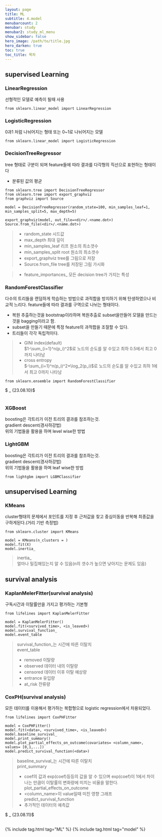 ```yaml
---
layout: page
title: ML
subtitle: 4.model
menubarcount: 2
menubar: study
menubar2: study_ml_menu
show_sidebar: false
hero_image: /path/to/title.jpg
hero_darken: true
toc: true
toc_title: 목차
---
```


## supervised Learning

### LinearRegression
선형적인 모델로 예측이 될때 사용

```
from sklearn.linear_model import LinearRegression
```

### LogisticRegression
0과1 처럼 나뉘어지는 형태 또는 0~1로 나뉘어지는 모델

```
from sklearn.linear_model import LogisticRegression
```

### DecisionTreeRegressor
tree 형태로 구분이 되며 feature들에 따라 결과를 다각형의 직선으로 표현하는 형태이다
* 분류된 값의 평균

```
from sklearn.tree import DecisionTreeRegressor
from sklearn.tree import export_graphviz
from graphviz import Source

model = DecisionTreeRegressor(random_state=100, min_samples_leaf=1, min_samples_split=5, max_depth=5)

export_graphviz(model, out_file=<dir>/.<name.dot>)
Source.from_file(<dir>/.<name.dot>)
```
> * random_state 시드값
> * max_depth 최대 깊이
> * min_samples_leaf 리프 원소의 최소갯수
> * min_samples_split root 원소의 최소갯수
> * export_graphviz tree를 그림으로 저장
> * Source.from_file tree를 저장된 그림 가시화

> * feature_importances_ 모든 decision tree가 가지는 특성

### RandomForestClassifier
다수의 트리들을 랜덤하게 학습하는 방법으로 과적합을 방지하기 위해 탄생하였으나 비교적 느리다. feature들에 따라 결과를 구역으로 나뉘는 형태이다.  
* 복원 추출하는것을 bootstrap이라하며 복원추출로 subset을만들어 모델을 만드는것을 bagging이라고 함.  
* subset을 만들기 때문에 특정 feature의 과적합을 조절할 수 있다.  
* 트리들이 각각 독립적이다.
> * GINI index(default)  
> $1-\sum_{i=1}^n(p_i)^2$로 노드의 순도를 알 수있고 최하 0.5에서 최고 0까지 나타남  
> * cross entropy  
> $-\sum_{i=1}^n(p_i)^2*\log_2(p_i)$로 노드의 순도를 알 수있고 최하 1에서 최고 0까지 나타남

```
from sklearn.ensemble import RandomForestClassifier
```
$ _ {23.08.10}$<br/><br/>

### XGBoost
boosting은 각트리가 이전 트리의 결과를 참조하는것.  
gradient descent(경사하강법)  
위의 기법들을 활용을 하며 level wise한 방법

### LightGBM
boosting은 각트리가 이전 트리의 결과를 참조하는것.  
gradient descent(경사하강법)  
위의 기법들을 활용을 하며 leaf wise한 방법
```
from lightgbm import LGBMClassifier
```

## unsupervised Learning

### KMeans
cluster형태의 문제에서 포인트를 지정 후 근처값을 찾고 중심이동을 반복해 최종값을 구하게된다.(거리 기반 측정법)

```
from sklearn.cluster import KMeans

model = KMeans(n_clusters = )
model.fit(X)
model.inertia_
```
> inertia_  
> 얼마나 밀집해있는지 알 수 있음(n의 갯수가 높으면 낮아지는 문제도 있음)

## survival analysis
### KaplanMelerFitter(survival analysis)
구독시간과 이탈률만을 가지고 평가하는 기본형

```
from lifelines import KaplanMelerFitter

model = KaplanMelerFitter()
model.fit(<survived_time>, <is_leaved>)
model.survival_function_
model.event_table
```
> survival_function_는 시간에 따른 이탈치  
> event_table
> * removed 이탈량
> * observed 데이터 내의 이탈량
> * censored 데이터 이후 이탈 예상량
> * entrance 유입량
> * at_risk 잔류량

### CoxPH(survival analysis)
모든 데이터를 이용해서 평가하는 복합형으로 logistic regression에서 차용되었다.
```
from lifelines import CoxPHFitter

model = CoxPHFitter()
model.fit(<data>, <survived_time>, <is_leaved>)
model.baseline_survival_
model.print_summary()
model.plot_partial_effects_on_outcome(covariates= <column_name>, values= [0,1,...])
model.predict_survival_function(<data>)
```
> baseline_survival_는 시간에 따른 이탈치  
> print_summary  
> * coef의 값과 exp(coef)등등의 값을 알 수 있으며 exp(coef)이 1에서 차이나는 만큼이 이탈률의 변화량에 미치는 비율을 말한다.
> plot_partial_effects_on_outcome  
> * \<column_name\>이 value일때 미친 영향 그래프  
> predict_survival_function  
> * 추가적인 데이터의 예측값 

$ _ {23.08.11}$<br/><br/>


{% include tag.html tag="ML" %}  {% include tag.html tag="model" %}